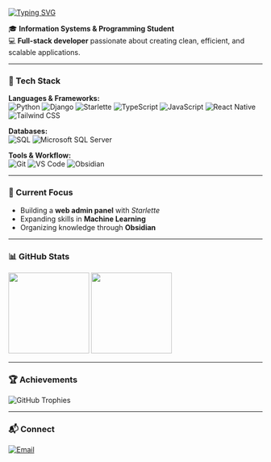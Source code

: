 [![Typing SVG](https://readme-typing-svg.herokuapp.com?font=MesloLGM+Nerd+Font&weight=800&pause=1000&color=0aa3a3&vCenter=true&repeat=false&width=435&height=20&lines=Hi+there%2C+I'm+Alina+%F0%9F%91%8B)](https://git.io/typing-svg)

🎓 **Information Systems & Programming Student**  
💻 **Full-stack developer** passionate about creating clean, efficient, and scalable applications.

---

### 🧩 Tech Stack

**Languages & Frameworks:**  
![Python](https://img.shields.io/badge/-Python-3776AB?logo=python&logoColor=white&style=flat)
![Django](https://img.shields.io/badge/-Django-092E20?logo=django&logoColor=white&style=flat)
![Starlette](https://img.shields.io/badge/-Starlette-009688?logo=python&logoColor=white&style=flat)
![TypeScript](https://img.shields.io/badge/-TypeScript-3178C6?logo=typescript&logoColor=white&style=flat)
![JavaScript](https://img.shields.io/badge/-JavaScript-F7DF1E?logo=javascript&logoColor=white&style=flat)
![React Native](https://img.shields.io/badge/-React_Native-61DAFB?logo=react&logoColor=white&style=flat)
![Tailwind CSS](https://img.shields.io/badge/-Tailwind_CSS-38B2AC?logo=tailwind-css&logoColor=white&style=flat)

**Databases:**  
![SQL](https://img.shields.io/badge/-SQL-4479A1?logo=postgresql&logoColor=white&style=flat)
![Microsoft SQL Server](https://img.shields.io/badge/-MS_SQL_Server-CC2927?logo=microsoftsqlserver&logoColor=white&style=flat)

**Tools & Workflow:**  
![Git](https://img.shields.io/badge/-Git-F05032?logo=git&logoColor=white&style=flat)
![VS Code](https://img.shields.io/badge/-VS_Code-007ACC?logo=visual-studio-code&logoColor=white&style=flat)
![Obsidian](https://img.shields.io/badge/-Obsidian-7C3AED?logo=obsidian&logoColor=white&style=flat)

---

### 🚀 Current Focus

- Building a **web admin panel** with *Starlette*  
- Expanding skills in **Machine Learning**  
- Organizing knowledge through **Obsidian**

---

### 📊 GitHub Stats

<div>
  <img src="https://github-readme-streak-stats.herokuapp.com/?user=cheesalie&theme=white" height="160em" />
  <img src="https://github-readme-stats.vercel.app/api/top-langs/?username=cheesalie&layout=compact&theme=white&langs_count=8" height="160em" />
</div>

---

### 🏆 Achievements

<img src="https://github-profile-trophy.vercel.app/?username=cheesalie&theme=flat&no-frame=true&column=5" alt="GitHub Trophies"/>

---

### 📬 Connect

[![Email](https://img.shields.io/badge/-Email-D14836?logo=gmail&logoColor=white&style=for-the-badge)](mailto:nazarowa48951@gmail.com)

